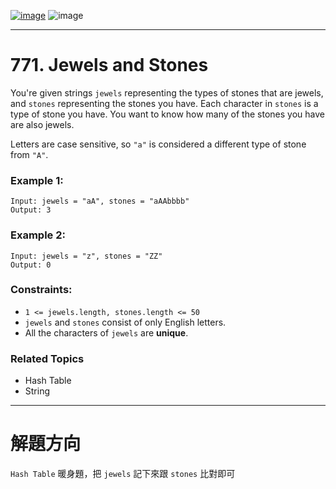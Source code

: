 [![image](https://img.shields.io/badge/Leetcode-Link-blue?logo=leetcode)](https://leetcode.com/problems/jewels-and-stones/)
![image](https://img.shields.io/badge/Difficulty-Easy-green)

---

# 771. Jewels and Stones

You're given strings `jewels` representing the types of stones that are jewels, and `stones` representing the stones you have. Each character in `stones` is a type of stone you have. You want to know how many of the stones you have are also jewels.

Letters are case sensitive, so `"a"` is considered a different type of stone from `"A"`.

### Example 1:

```
Input: jewels = "aA", stones = "aAAbbbb"
Output: 3
```

### Example 2:

```
Input: jewels = "z", stones = "ZZ"
Output: 0
```

### Constraints:

- `1 <= jewels.length, stones.length <= 50`
- `jewels` and `stones` consist of only English letters.
- All the characters of `jewels` are **unique**.

### Related Topics

- Hash Table
- String
  
---

# 解題方向

`Hash Table` 暖身題，把 `jewels` 記下來跟 `stones` 比對即可
